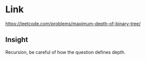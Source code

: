 # Link

https://leetcode.com/problems/maximum-depth-of-binary-tree/

## Insight

Recursion, be careful of how the question defines depth.
